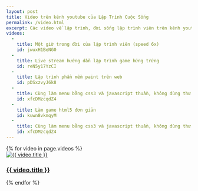 ```yaml
---
layout: post
title: Video trên kênh youtube của Lập Trình Cuộc Sống
permalink: /video.html
excerpt: Các video về lập trình, đời sống lập trình viên trên kênh youtube của Lập trình cuộc sống chấm com
videos:
  - 
    title: Một giờ trong đời của lập trình viên (speed 6x)
    id: jwuxH1BeNG0
  -
    title: Live stream hướng dẫn lập trình game hứng trứng
    id: reN5y17YzCI
  -
    title: Lập trình phần mềm paint trên web
    id: pDSxzvyJ6k8
  -
    title: Cùng làm menu bằng css3 và javascript thuần, không dùng thư viện
    id: xfcDMzcqdZ4
  -
    title: Làm game html5 đơn giản
    id: kuwn8vkmqyM
  -
    title: Cùng làm menu bằng css3 và javascript thuần, không dùng thư viện
    id: xfcDMzcqdZ4
---
```

<div id="videos">
  {% for video in page.videos %}
  <div class="video">
    <a target="_blank" href="https://www.youtube.com/watch?v={{ video.id }}">
      <img src="https://img.youtube.com/vi/{{ video.id }}/0.jpg" alt="{{ video.title }}" />
    </a>
    <h3><a target="_blank" href="https://www.youtube.com/watch?v={{ video.id }}">{{ video.title }}</a></h3>
    <div class="clear"></div>
  </div>
  {% endfor %}
</div>



